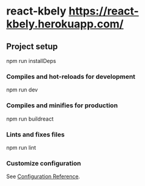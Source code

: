 # react-kbely https://react-kbely.herokuapp.com/

## Project setup

npm run installDeps

### Compiles and hot-reloads for development

npm run dev

### Compiles and minifies for production

npm run buildreact

### Lints and fixes files

npm run lint

### Customize configuration

See [Configuration Reference](https://cli.vuejs.org/config/).
